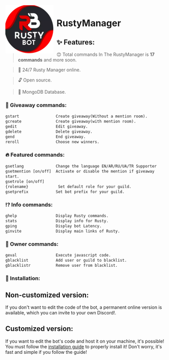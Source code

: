 <img width="150" height="150" style="float: left; margin: 0 10px 0 0;" alt="Rusty Manager" src="./assets/logo.png">  

# RustyManager

## ✨ Features:

> 😊 Total сommands In The RustyManager is **17 commands** and more soon.

> 🚀 24/7 Rusty Manager online.

> 🔓 Open source.

> 🔋 MongoDB Database.

### 🎁 Giveaway commands:

```
gstart                Create giveaway(Without a mention room).
gcreate               Create giveaway(with mention room).
gedit                 Edit giveaway.
gdelete               Delete giveaway.
gend                  End giveaway.
reroll                Choose new winners.
```


### 🔥 Featured commands:

```
gsetlang              Сhange the language EN/AR/RU/UA/TR Supporter
gsetmention [on/off]  Activate or disable the mention if giveaway start.
gsetrole [on/off] 
{rolename}             Set default role for your guild.
gsetprefix            Set bot prefix for your guild.
```


### ⁉ Info commands:

```
ghelp                 Display Rusty commands.
stats                 Display info for Rusty.
gping                 Display bot Latency.
ginvite               Display main links of Rusty.
```


### 👑 Owner commands: 

```
geval                 Execute javascript code.
gblacklist            Add user or guild to blacklist.
gblacklistr           Remove user from blacklist.
```

### 📲 Installation:

## Non-customized version:
If you don't want to edit the code of the bot, a permanent online version is available, which you can invite to your own Discord!.

## Customized version:
If you want to edit the bot's code and host it on your machine, it's possible!
You must follow the [installation guide](https://github.com/SpaceLeft/RustyManager/wiki) to properly install it! Don't worry, it's fast and simple if you follow the guide!
